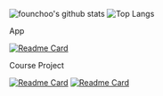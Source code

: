 ![founchoo's github stats](https://github-readme-stats.vercel.app/api?username=founchoo&hide_border=true&show_icons=true&count_private=true&include_all_commits=true&rank_icon=github&hide_title=true)
![Top Langs](https://github-readme-stats.vercel.app/api/top-langs/?username=founchoo&hide_border=true&layout=compact)

App

[![Readme Card](https://github-readme-stats.vercel.app/api/pin/?username=founchoo&repo=CampusHelper)](https://github.com/founchoo/CampusHelper)

Course Project

[![Readme Card](https://github-readme-stats.vercel.app/api/pin/?username=founchoo&repo=sentiment_analysis)](https://github.com/founchoo/sentiment_analysis)
[![Readme Card](https://github-readme-stats.vercel.app/api/pin/?username=founchoo&repo=sasc)](https://github.com/founchoo/sasc)
